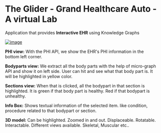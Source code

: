 # The Glider - Grand Healthcare Auto - A virtual Lab

Application that provides **Interactive EHR** using Knowledge Graphs

[![image](https://user-images.githubusercontent.com/12745471/139670314-3d83c62f-5ead-465d-9d41-cbe6593a6e59.png)](https://youtu.be/XE-4RhDE3cI)

**PHI view:**
With the PHI API, we show the EHR's PHI information in the bottom left corner.

**Bodyparts view:**
We extract all the body parts with the help of micro-graph API and show it on left side.
User can hit and see what that body part is. It will be highlighted in yellow color.

**Sections view:**
When that is clicked, all the bodypart in that section is highlighted.
It is green if that body part is healthy. Red if that bodypart is unhealthy.

**Info Box:**
Shows textual information of the selected item. like condition, procedure related to that bodypart or section.

**3D model:**
Can be highlighted. Zoomed in and out. Displaceable. Rotatable. Interactable.
Different views available. Skeletal, Muscular etc..
